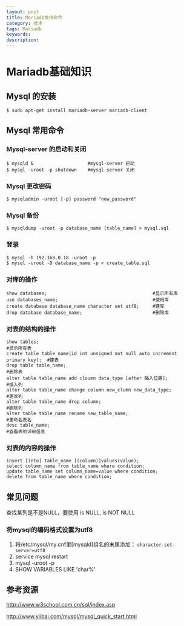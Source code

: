 ```yaml
---
layout: post
title: Mariadb常用命令
category: 技术
tags: Mariadb
keywords: 
description: 
---
```


# Mariadb基础知识
## Mysql 的安装
```
$ sudo apt-get install mariadb-server mariadb-client
```

## Mysql 常用命令
### Mysql-server 的启动和关闭
```
$ mysqld &                    #mysql-server 启动
$ mysql -uroot -p shutdown    #mysql-server 关闭
```

### Mysql 更改密码
```
$ mysqladmin -uroot [-p] password "new_password"
```

### Mysql 备份
```
$ mysqldump -uroot -p database_name [table_name] > mysql.sql
```

### 登录
```
$ mysql -h 192.168.0.18 -uroot -p
$ mysql -uroot -D database_name -p < create_table.sql
```

### 对库的操作
```
show databases;                                       #显示所有库
use databases_name;                                   #使用库
create database database_name character set utf8;     #建库
drop database database_name;                          #删除库
```

### 对表的结构的操作
```
show tables;                                                                   #显示所有表
create table table_name(id int unsigned not null auto_increment primary key);  #建表
drop table table_name;                                                         #删除表
alter table table_name add cloumn data_type [after 插入位置];                   #插入列
alter table table_name change column new_clumn new_data_type;                  #更改列
alter table table_name drop column;                                            #删除列
alter table table_name rename new_table_name;                                  #重命名表名
desc table_name;                                                               #查看表的详细信息
```

### 对表的内容的操作
```
insert [into] table_name [(column)]values(value);
select column_name from table_name where condition;
update table_name set column_name=value where condition;
delete from table_name where condition;
```

## 常见问题
查找某列是不是NULL，要使用 is NULL, is NOT NULL

### 将mysql的编码格式设置为utf8
1. 将/etc/mysql/my.cnf里[mysqld]组名的末尾添加： `character-set-server=utf8`
2. service mysql restart
3. mysql -uroot -p
4. SHOW VARIABLES LIKE 'char%'

## 参考资源
http://www.w3school.com.cn/sql/index.asp

http://www.yiibai.com/mysql/mysql_quick_start.html
